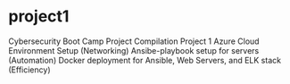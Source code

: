 # project1
Cybersecurity Boot Camp Project Compilation
Project 1
Azure Cloud Environment Setup (Networking)
Ansibe-playbook setup for servers (Automation)
Docker deployment for Ansible, Web Servers, and ELK stack (Efficiency)
